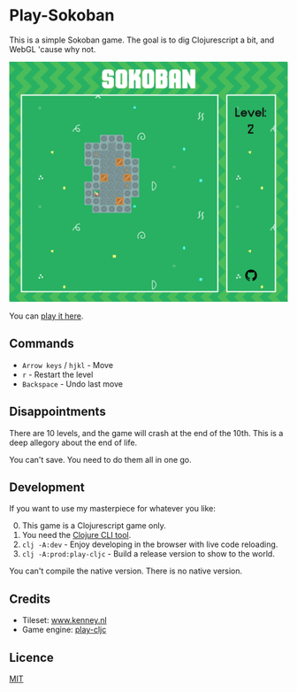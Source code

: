 # Play-Sokoban

This is a simple Sokoban game. The goal is to dig Clojurescript a bit, and WebGL 'cause why not.

![screenshot of the game](./screenshot.png)

You can [play it here](https://matthieucneude.com/sokoban).

## Commands

* `Arrow keys` / `hjkl` - Move
* `r` - Restart the level
* `Backspace` - Undo last move

## Disappointments

There are 10 levels, and the game will crash at the end of the 10th. This is a deep allegory about the end of life.

You can't save. You need to do them all in one go.

## Development

If you want to use my masterpiece for whatever you like: 

0. This game is a Clojurescript game only.
1. You need the [Clojure CLI tool](https://clojure.org/guides/deps_and_cli).
2. `clj -A:dev` - Enjoy developing in the browser with live code reloading.
3. `clj -A:prod:play-cljc` - Build a release version to show to the world.

You can't compile the native version. There is no native version.

## Credits

* Tileset: www.kenney.nl
* Game engine: [play-cljc](https://github.com/oakes/play-cljc)

## Licence

[MIT](https://choosealicense.com/licenses/mit/)

